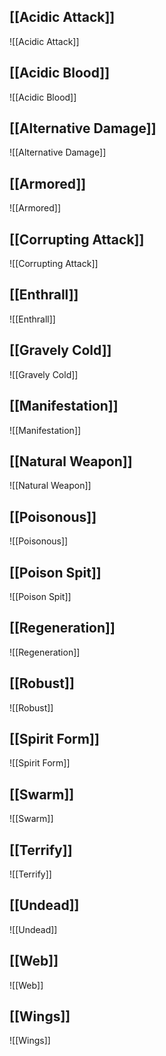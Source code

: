 ## [[Acidic Attack]]
![[Acidic Attack]]
## [[Acidic Blood]]
![[Acidic Blood]]
## [[Alternative Damage]]
![[Alternative Damage]]
## [[Armored]]
![[Armored]]
## [[Corrupting Attack]]
![[Corrupting Attack]]
## [[Enthrall]]
![[Enthrall]]
## [[Gravely Cold]]
![[Gravely Cold]]
## [[Manifestation]]
![[Manifestation]]
## [[Natural Weapon]]
![[Natural Weapon]]
## [[Poisonous]]
![[Poisonous]]
## [[Poison Spit]]
![[Poison Spit]]
## [[Regeneration]]
![[Regeneration]]
## [[Robust]]
![[Robust]]
## [[Spirit Form]]
![[Spirit Form]]
## [[Swarm]]
![[Swarm]]
## [[Terrify]]
![[Terrify]]
## [[Undead]]
![[Undead]]
## [[Web]]
![[Web]]
## [[Wings]]
![[Wings]]